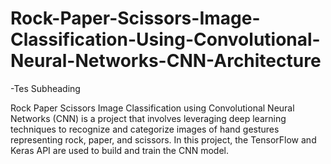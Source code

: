 # Rock-Paper-Scissors-Image-Classification-Using-Convolutional-Neural-Networks-CNN-Architecture

-Tes Subheading

Rock Paper Scissors Image Classification using Convolutional Neural Networks (CNN) is a project that involves leveraging deep learning techniques to recognize and categorize images of hand gestures representing rock, paper, and scissors. In this project, the TensorFlow and Keras API are used to build and train the CNN model.
